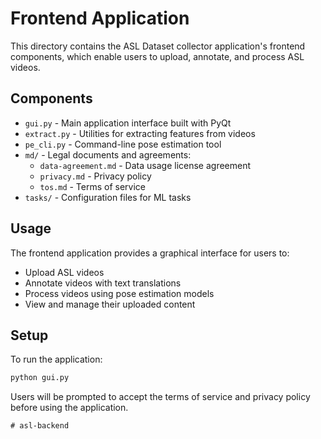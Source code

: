 # Frontend Application

This directory contains the ASL Dataset collector application's frontend components, which enable users to upload, annotate, and process ASL videos.

## Components

- `gui.py` - Main application interface built with PyQt
- `extract.py` - Utilities for extracting features from videos
- `pe_cli.py` - Command-line pose estimation tool
- `md/` - Legal documents and agreements:
  - `data-agreement.md` - Data usage license agreement
  - `privacy.md` - Privacy policy
  - `tos.md` - Terms of service
- `tasks/` - Configuration files for ML tasks

## Usage

The frontend application provides a graphical interface for users to:
- Upload ASL videos
- Annotate videos with text translations
- Process videos using pose estimation models
- View and manage their uploaded content

## Setup

To run the application:

```bash
python gui.py
```

Users will be prompted to accept the terms of service and privacy policy before using the application.
```
# asl-backend
